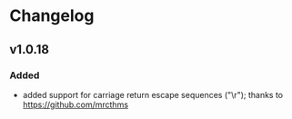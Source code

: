 # Changelog

## v1.0.18
### Added
- added support for carriage return escape sequences ("\r"); thanks to https://github.com/mrcthms
